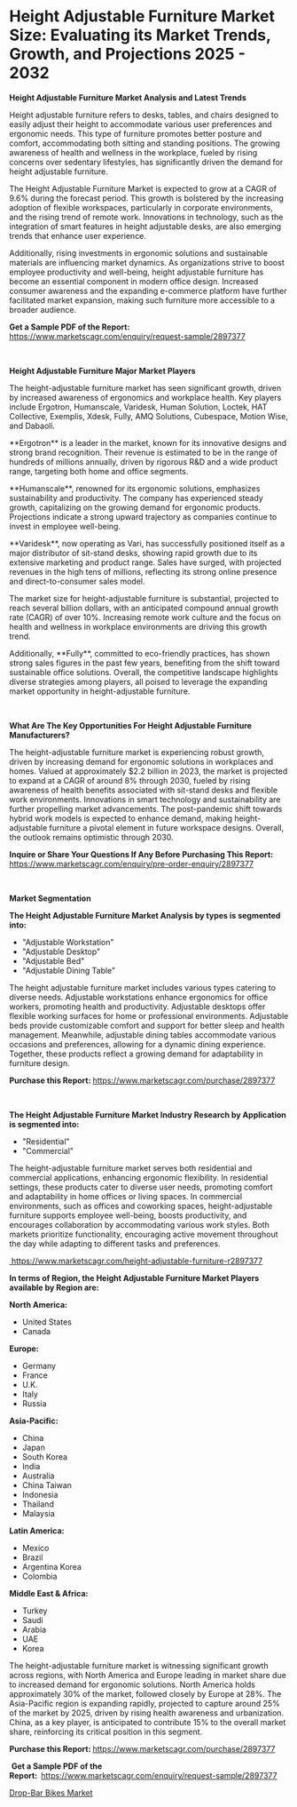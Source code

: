 <p><h1>Height Adjustable Furniture Market Size: Evaluating its Market Trends, Growth, and Projections 2025 - 2032</h1></p><p><strong>Height Adjustable Furniture Market Analysis and Latest Trends</strong></p>
<p><p>Height adjustable furniture refers to desks, tables, and chairs designed to easily adjust their height to accommodate various user preferences and ergonomic needs. This type of furniture promotes better posture and comfort, accommodating both sitting and standing positions. The growing awareness of health and wellness in the workplace, fueled by rising concerns over sedentary lifestyles, has significantly driven the demand for height adjustable furniture.</p><p>The Height Adjustable Furniture Market is expected to grow at a CAGR of 9.6% during the forecast period. This growth is bolstered by the increasing adoption of flexible workspaces, particularly in corporate environments, and the rising trend of remote work. Innovations in technology, such as the integration of smart features in height adjustable desks, are also emerging trends that enhance user experience. </p><p>Additionally, rising investments in ergonomic solutions and sustainable materials are influencing market dynamics. As organizations strive to boost employee productivity and well-being, height adjustable furniture has become an essential component in modern office design. Increased consumer awareness and the expanding e-commerce platform have further facilitated market expansion, making such furniture more accessible to a broader audience.</p></p>
<p><strong>Get a Sample PDF of the Report:&nbsp;</strong> <a href="https://www.marketscagr.com/enquiry/request-sample/2897377?utm_campaign=3553&utm_medium=2&utm_source=Github&utm_content=ia&utm_term=15032025&utm_id=height-adjustable-furniture">https://www.marketscagr.com/enquiry/request-sample/2897377</a></p>
<p>&nbsp;</p>
<p><strong>Height Adjustable Furniture Major Market Players</strong></p>
<p><p>The height-adjustable furniture market has seen significant growth, driven by increased awareness of ergonomics and workplace health. Key players include Ergotron, Humanscale, Varidesk, Human Solution, Loctek, HAT Collective, Exemplis, Xdesk, Fully, AMQ Solutions, Cubespace, Motion Wise, and Dabaoli. </p><p>**Ergotron** is a leader in the market, known for its innovative designs and strong brand recognition. Their revenue is estimated to be in the range of hundreds of millions annually, driven by rigorous R&D and a wide product range, targeting both home and office segments. </p><p>**Humanscale**, renowned for its ergonomic solutions, emphasizes sustainability and productivity. The company has experienced steady growth, capitalizing on the growing demand for ergonomic products. Projections indicate a strong upward trajectory as companies continue to invest in employee well-being.</p><p>**Varidesk**, now operating as Vari, has successfully positioned itself as a major distributor of sit-stand desks, showing rapid growth due to its extensive marketing and product range. Sales have surged, with projected revenues in the high tens of millions, reflecting its strong online presence and direct-to-consumer sales model.</p><p>The market size for height-adjustable furniture is substantial, projected to reach several billion dollars, with an anticipated compound annual growth rate (CAGR) of over 10%. Increasing remote work culture and the focus on health and wellness in workplace environments are driving this growth trend.</p><p>Additionally, **Fully**, committed to eco-friendly practices, has shown strong sales figures in the past few years, benefiting from the shift toward sustainable office solutions. Overall, the competitive landscape highlights diverse strategies among players, all poised to leverage the expanding market opportunity in height-adjustable furniture.</p></p>
<p>&nbsp;</p>
<p><strong>What Are The Key Opportunities For Height Adjustable Furniture Manufacturers?</strong></p>
<p><p>The height-adjustable furniture market is experiencing robust growth, driven by increasing demand for ergonomic solutions in workplaces and homes. Valued at approximately $2.2 billion in 2023, the market is projected to expand at a CAGR of around 8% through 2030, fueled by rising awareness of health benefits associated with sit-stand desks and flexible work environments. Innovations in smart technology and sustainability are further propelling market advancements. The post-pandemic shift towards hybrid work models is expected to enhance demand, making height-adjustable furniture a pivotal element in future workspace designs. Overall, the outlook remains optimistic through 2030.</p></p>
<p><strong>Inquire or Share Your Questions If Any Before Purchasing This Report:</strong> <a href="https://www.marketscagr.com/enquiry/pre-order-enquiry/2897377?utm_campaign=3553&utm_medium=2&utm_source=Github&utm_content=ia&utm_term=15032025&utm_id=height-adjustable-furniture">https://www.marketscagr.com/enquiry/pre-order-enquiry/2897377</a></p>
<p>&nbsp;</p>
<p><strong>Market Segmentation</strong></p>
<p><strong>The Height Adjustable Furniture Market Analysis by types is segmented into:</strong></p>
<p><ul><li>"Adjustable Workstation"</li><li>"Adjustable Desktop"</li><li>"Adjustable Bed"</li><li>"Adjustable Dining Table"</li></ul></p>
<p><p>The height adjustable furniture market includes various types catering to diverse needs. Adjustable workstations enhance ergonomics for office workers, promoting health and productivity. Adjustable desktops offer flexible working surfaces for home or professional environments. Adjustable beds provide customizable comfort and support for better sleep and health management. Meanwhile, adjustable dining tables accommodate various occasions and preferences, allowing for a dynamic dining experience. Together, these products reflect a growing demand for adaptability in furniture design.</p></p>
<p><strong>Purchase this Report:&nbsp;</strong><a href="https://www.marketscagr.com/purchase/2897377?utm_campaign=3553&utm_medium=2&utm_source=Github&utm_content=ia&utm_term=15032025&utm_id=height-adjustable-furniture">https://www.marketscagr.com/purchase/2897377</a></p>
<p>&nbsp;</p>
<p><strong>The Height Adjustable Furniture Market Industry Research by Application is segmented into:</strong></p>
<p><ul><li>"Residential"</li><li>"Commercial"</li></ul></p>
<p><p>The height-adjustable furniture market serves both residential and commercial applications, enhancing ergonomic flexibility. In residential settings, these products cater to diverse user needs, promoting comfort and adaptability in home offices or living spaces. In commercial environments, such as offices and coworking spaces, height-adjustable furniture supports employee well-being, boosts productivity, and encourages collaboration by accommodating various work styles. Both markets prioritize functionality, encouraging active movement throughout the day while adapting to different tasks and preferences.</p></p>
<p><a href="https://www.marketscagr.com/height-adjustable-furniture-r2897377?utm_campaign=3553&utm_medium=2&utm_source=Github&utm_content=ia&utm_term=15032025&utm_id=height-adjustable-furniture">&nbsp;https://www.marketscagr.com/height-adjustable-furniture-r2897377</a></p>
<p><strong>In terms of Region, the Height Adjustable Furniture Market Players available by Region are:</strong></p>
<p>
    <p> <strong> North America: </strong>
        <ul>
            <li>United States</li>
            <li>Canada</li>
        </ul>
        </p> 
    <p> <strong> Europe: </strong>
        <ul>
            <li>Germany</li>
            <li>France</li>
            <li>U.K.</li>
            <li>Italy</li>
            <li>Russia</li>
        </ul>
        </p> 
    <p> <strong> Asia-Pacific: </strong>
        <ul>
            <li>China</li>
            <li>Japan</li>
            <li>South Korea</li>
            <li>India</li>
            <li>Australia</li>
            <li>China Taiwan</li>
            <li>Indonesia</li>
            <li>Thailand</li>
            <li>Malaysia</li>
        </ul>
        </p> 
    <p> <strong> Latin America: </strong>
        <ul>
            <li>Mexico</li>
            <li>Brazil</li>
            <li>Argentina Korea</li>
            <li>Colombia</li>
        </ul>
        </p> 
    <p> <strong> Middle East & Africa: </strong>
        <ul>
            <li>Turkey</li>
            <li>Saudi</li>
            <li>Arabia</li>
            <li>UAE</li>
            <li>Korea</li>
        </ul>
    </p>
    </p>
<p><p>The height-adjustable furniture market is witnessing significant growth across regions, with North America and Europe leading in market share due to increased demand for ergonomic solutions. North America holds approximately 30% of the market, followed closely by Europe at 28%. The Asia-Pacific region is expanding rapidly, projected to capture around 25% of the market by 2025, driven by rising health awareness and urbanization. China, as a key player, is anticipated to contribute 15% to the overall market share, reinforcing its critical position in this segment.</p></p>
<p><strong>Purchase this Report: </strong><a href="https://www.marketscagr.com/purchase/2897377?utm_campaign=3553&utm_medium=2&utm_source=Github&utm_content=ia&utm_term=15032025&utm_id=height-adjustable-furniture">https://www.marketscagr.com/purchase/2897377</a></p>
<p>&nbsp;<strong>Get a Sample PDF of the Report:&nbsp;&nbsp;</strong><a href="https://www.marketscagr.com/enquiry/request-sample/2897377?utm_campaign=3553&utm_medium=2&utm_source=Github&utm_content=ia&utm_term=15032025&utm_id=height-adjustable-furniture">https://www.marketscagr.com/enquiry/request-sample/2897377</a></p>
<p><strong></strong></p>
<p><p><a href="https://github.com/storcweithzg/Market-Research-Report-List-1/blob/main/drop-bar-bikes-market.md?utm_campaign=3553&utm_medium=2&utm_source=Github&utm_content=ia&utm_term=15032025&utm_id=height-adjustable-furniture">Drop-Bar Bikes Market</a></p></p>